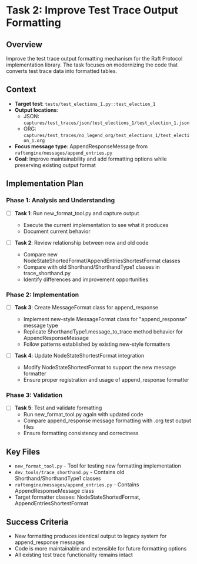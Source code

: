 # Task 2: Improve Test Trace Output Formatting

## Overview
Improve the test trace output formatting mechanism for the Raft Protocol implementation library. The task focuses on modernizing the code that converts test trace data into formatted tables.

## Context
- **Target test**: `tests/test_elections_1.py::test_election_1` 
- **Output locations**: 
  - JSON: `captures/test_traces/json/test_elections_1/test_election_1.json`
  - ORG: `captures/test_traces/no_legend_org/test_elections_1/test_election_1.org`
- **Focus message type**: AppendResponseMessage from `raftengine/messages/append_entries.py`
- **Goal**: Improve maintainability and add formatting options while preserving existing output format

## Implementation Plan

### Phase 1: Analysis and Understanding
- [ ] **Task 1**: Run new_format_tool.py and capture output
  - Execute the current implementation to see what it produces
  - Document current behavior
  
- [ ] **Task 2**: Review relationship between new and old code
  - Compare new NodeStateShortedFormat/AppendEntriesShortestFormat classes 
  - Compare with old Shorthand/ShorthandType1 classes in trace_shorthand.py
  - Identify differences and improvement opportunities

### Phase 2: Implementation  
- [ ] **Task 3**: Create MessageFormat class for append_response
  - Implement new-style MessageFormat class for "append_response" message type
  - Replicate ShorthandType1.message_to_trace method behavior for AppendResponseMessage
  - Follow patterns established by existing new-style formatters

- [ ] **Task 4**: Update NodeStateShortestFormat integration
  - Modify NodeStateShortestFormat to support the new message formatter
  - Ensure proper registration and usage of append_response formatter

### Phase 3: Validation
- [ ] **Task 5**: Test and validate formatting
  - Run new_format_tool.py again with updated code
  - Compare append_response message formatting with .org test output files
  - Ensure formatting consistency and correctness

## Key Files
- `new_format_tool.py` - Tool for testing new formatting implementation
- `dev_tools/trace_shorthand.py` - Contains old Shorthand/ShorthandType1 classes
- `raftengine/messages/append_entries.py` - Contains AppendResponseMessage class
- Target formatter classes: NodeStateShortedFormat, AppendEntriesShortestFormat

## Success Criteria
- New formatting produces identical output to legacy system for append_response messages
- Code is more maintainable and extensible for future formatting options
- All existing test trace functionality remains intact